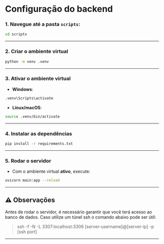 
# Configuração do backend

### 1. Navegue até a pasta `scripts`:

```bash
cd scripts
```

---

### 2. Criar o ambiente virtual

```bash
python -m venv .venv
```

---

### 3. Ativar o ambiente virtual

* **Windows**:

```bash
.venv\Scripts\activate
```

* **Linux/macOS**:

```bash
source .venv/bin/activate
```

---

### 4. Instalar as dependências

```bash
pip install -r requirements.txt
```

---

### 5. Rodar o servidor 

* Com o ambiente virtual **ativo**, execute:

```bash
uvicorn main:app --reload
```

---

## ⚠️ Observações

Antes de rodar o servidor, é necessário garantir que você terá acesso ao banco de dados. Caso utilize um túnel ssh o comando abaixo pode ser útil:
> ssh -f -N -L 3307:localhost:3306 [server-username]@[server-ip] -p [ssh port]

---